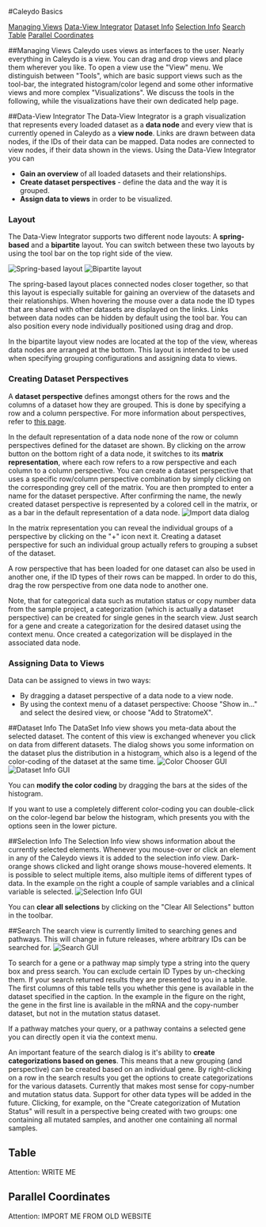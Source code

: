 #Caleydo Basics

[Managing Views](#Managing_Views)
[Data-View Integrator](#Data-View_Integrator)
[Dataset Info](#Dataset_Info)
[Selection Info](#Selection_Info)
[Search](#Search)
[Table](#Table)
[Parallel Coordinates](#Parallel_Coordinates)


##Managing Views
Caleydo uses views as interfaces to the user. Nearly everything in Caleydo is a view. You can drag and drop views and place them wherever you like. To open a view use the "View" menu. We distinguish between "Tools", which are basic support views such as the tool-bar, the integrated histogram/color legend and some other informative views and more complex "Visualizations". We discuss the tools in the following, while the visualizations have their own dedicated help page.

##Data-View Integrator
The Data-View Integrator is a graph visualization that represents every loaded dataset as a **data node** and every view that is currently opened in Caleydo as a **view node**. Links are drawn between data nodes, if the IDs of their data can be mapped. Data nodes are connected to view nodes, if their data shown in the views. Using the Data-View Integrator you can

 * **Gain an overview** of all loaded datasets and their relationships.
 * **Create dataset perspectives** - define the data and the way it is grouped.
 * **Assign data to views** in order to be visualized.

### Layout
The Data-View Integrator supports two different node layouts: A **spring-based** and a **bipartite** layout. You can switch between these two layouts by using the tool bar on the top right side of the view.

![](i/spring-based_layout.png "Spring-based layout")
![](i/bipartite_layout.png "Bipartite layout")

The spring-based layout places connected nodes closer together, so that this layout is especially suitable for gaining an overview of the datasets and their relationships. When hovering the mouse over a data node the ID types that are shared with other datasets are displayed on the links. Links between data nodes can be hidden by default using the tool bar. You can also position every node individually positioned using drag and drop.

In the bipartite layout view nodes are located at the top of the view, whereas data nodes are arranged at the bottom. This layout is intended to be used when specifying grouping configurations and assigning data to views.

### Creating Dataset Perspectives
A **dataset perspective** defines amongst others for the rows and the columns of a dataset how they are grouped. This is done by specifying a row and a column perspective. For more information about perspectives, refer to [this page](loading.md).

In the default representation of a data node none of the row or column perspectives defined for the dataset are shown. By clicking on the arrow button on the bottom right of a data node, it switches to its **matrix representation**, where each row refers to a row perspective and each column to a column perspective. You can create a dataset perspective that uses a specific row/column perspective combination by simply clicking on the corresponding grey cell of the matrix. You are then prompted to enter a name for the dataset perspective. After confirming the name, the newly created dataset perspective is represented by a colored cell in the matrix, or as a bar in the default representation of a data node.
![](i/datanode_matrix.png "Import data dialog")

In the matrix representation you can reveal the individual groups of a perspective by clicking on the "+" icon next it. Creating a dataset perspective for such an individual group actually refers to grouping a subset of the dataset.

A row perspective that has been loaded for one dataset can also be used in another one, if the ID types of their rows can be mapped. In order to do this, drag the row perspective from one data node to another one.

Note, that for categorical data such as mutation status or copy number data from the sample project, a categorization (which is actually a dataset perspective) can be created for single genes in the search view. Just search for a gene and create a categorization for the desired dataset using the context menu. Once created a categorization will be displayed in the associated data node.

### Assigning Data to Views
Data can be assigned to views in two ways:

 * By dragging a dataset perspective of a data node to a view node.
 * By using the context menu of a dataset perspective: Choose "Show in..." and select the desired view, or choose "Add to StratomeX".

##Dataset Info
The DataSet Info view shows you meta-data about the selected dataset. The content of this view is exchanged whenever you click on data from different datasets. The dialog shows you some information on the dataset plus the distribution in a histogram, which also is a legend of the color-coding of the dataset at the same time.
![](i/color_chooser.png "Color Chooser GUI")
![](i/dataset_info.png "Dataset Info GUI")

You can **modify the color coding** by dragging the bars at the sides of the histogram.

If you want to use a completely different color-coding you can double-click on the color-legend bar below the histogram, which presents you with the options seen in the lower picture.

##Selection Info
The Selection Info view shows information about the currently selected elements. Whenever you mouse-over or click an element in any of the Caleydo views it is added to the selection info view. Dark-orange shows clicked and light orange shows mouse-hovered elements. It is possible to select multiple items, also multiple items of different types of data. In the example on the right a couple of sample variables and a clinical variable is selected.
![](i/selection_info.png "Selection Info GUI")

You can **clear all selections** by clicking on the "Clear All Selections" button in the toolbar.

##Search
The search view is currently limited to searching genes and pathways. This will change in future releases, where arbitrary IDs can be searched for.
![](i/search.png "Search GUI")

To search for a gene or a pathway map simply type a string into the query box and press search. You can exclude certain ID Types by un-checking them. If your search returned results they are presented to you in a table. The first columns of this table tells you whether this gene is available in the dataset specified in the caption. In the example in the figure on the right, the gene in the first line is available in the mRNA and the copy-number dataset, but not in the mutation status dataset.

If a pathway matches your query, or a pathway contains a selected gene you can directly open it via the context menu.

An important feature of the search dialog is it's ability to **create categorizations based on genes**. This means that a new grouping (and perspective) can be created based on an individual gene. By right-clicking on a row in the search results you get the options to create categorizations for the various datasets. Currently that makes most sense for copy-number and mutation status data. Support for other data types will be added in the future. Clicking, for example, on the "Create categorization of Mutation Status" will result in a perspective being created with two groups: one containing all mutated samples, and another one containing all normal samples.

## Table
Attention: WRITE ME

## Parallel Coordinates
Attention: IMPORT ME FROM OLD WEBSITE

